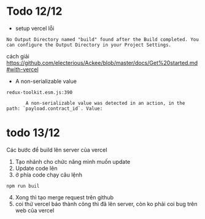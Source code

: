 # Todo 12/12
- setup vercel lỗi 
```
No Output Directory named "build" found after the Build completed. You can configure the Output Directory in your Project Settings.
```
cách giải
https://github.com/electerious/Ackee/blob/master/docs/Get%20started.md#with-vercel


- A non-serializable value
```
redux-toolkit.esm.js:390 
        
       A non-serializable value was detected in an action, in the path: `payload.contract_id`. Value: 
```

# todo 13/12

Các bước để build lên server của vercel
1. Tạo nhánh cho chức năng mình muốn update
2. Update code lên
3. ở phía code chạy câu lệnh 
```
npm run buil
```
4. Xong thì tạo merge request trên github
5. coi thử vercel báo thành công thì đã lên server, còn ko phải coi bug trên web của vercel